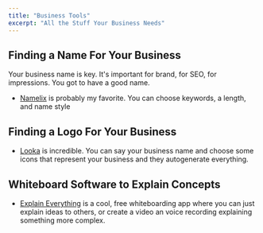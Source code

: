 ```yaml
---
title: "Business Tools"
excerpt: "All the Stuff Your Business Needs"
---
```


## Finding a Name For Your Business
Your business name is key. It's important for brand, for SEO, for impressions. You got to have a good name.

- [Namelix](https://namelix.com/) is probably my favorite. You can choose keywords, a length, and name style




## Finding a Logo For Your Business

- [Looka](Looka.com) is incredible. You can say your business name and choose some icons that represent your business and they autogenerate everything.


## Whiteboard Software to Explain Concepts

- [Explain Everything](https://drive.explaineverything.com/) is a cool, free whiteboarding app where you can just explain ideas to others, or create a video an voice recording explaining something more complex. 
